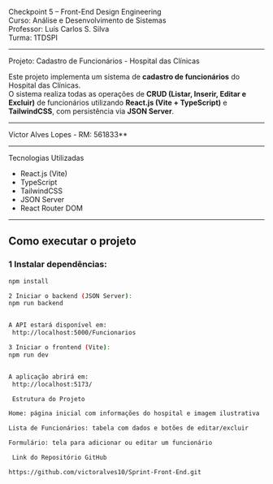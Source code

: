Checkpoint 5 – Front-End Design Engineering  
Curso: Análise e Desenvolvimento de Sistemas  
Professor: Luís Carlos S. Silva  
Turma: 1TDSPI  

---

Projeto: Cadastro de Funcionários - Hospital das Clínicas

Este projeto implementa um sistema de **cadastro de funcionários** do Hospital das Clínicas.  
O sistema realiza todas as operações de **CRUD (Listar, Inserir, Editar e Excluir)** de funcionários utilizando **React.js (Vite + TypeScript)** e **TailwindCSS**, com persistência via **JSON Server**.

---

Victor Alves Lopes - RM: 561833**

---

Tecnologias Utilizadas
- React.js (Vite)
- TypeScript
- TailwindCSS
- JSON Server
- React Router DOM

---

## Como executar o projeto

### 1 Instalar dependências:
```bash
npm install

2️ Iniciar o backend (JSON Server):
npm run backend


A API estará disponível em:
 http://localhost:5000/Funcionarios

3️ Iniciar o frontend (Vite):
npm run dev


A aplicação abrirá em:
 http://localhost:5173/

 Estrutura do Projeto

Home: página inicial com informações do hospital e imagem ilustrativa

Lista de Funcionários: tabela com dados e botões de editar/excluir

Formulário: tela para adicionar ou editar um funcionário

 Link do Repositório GitHub

https://github.com/victoralves10/Sprint-Front-End.git
